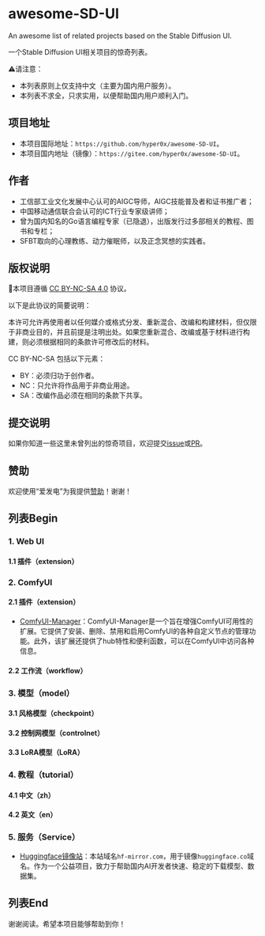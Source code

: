 # awesome-SD-UI
An awesome list of related projects based on the Stable Diffusion UI.

一个Stable Diffusion UI相关项目的惊奇列表。

⚠️请注意：
- 本列表原则上仅支持中文（主要为国内用户服务）。
- 本列表不求全，只求实用，以便帮助国内用户顺利入门。

## 项目地址
- 本项目国际地址：`https://github.com/hyper0x/awesome-SD-UI`。
- 本项目国内地址（镜像）：`https://gitee.com/hyper0x/awesome-SD-UI`。

## 作者
- 工信部工业文化发展中心认可的AIGC导师，AIGC技能普及者和证书推广者；
- 中国移动通信联合会认可的ICT行业专家级讲师；
- 曾为国内知名的Go语言编程专家（已隐退），出版发行过多部相关的教程、图书和专栏；
- SFBT取向的心理教练、动力催眠师，以及正念冥想的实践者。

## 版权说明
🌟本项目遵循 [CC BY-NC-SA 4.0](https://creativecommons.org/licenses/by-nc-sa/4.0/deed.zh) 协议。

以下是此协议的简要说明：

本许可允许再使用者以任何媒介或格式分发、重新混合、改编和构建材料，但仅限于非商业目的，并且前提是注明出处。如果您重新混合、改编或基于材料进行构建，则必须根据相同的条款许可修改后的材料。

CC BY-NC-SA 包括以下元素： 
- BY：必须归功于创作者。
- NC：只允许将作品用于非商业用途。
- SA：改编作品必须在相同的条款下共享。

## 提交说明
如果你知道一些这里未曾列出的惊奇项目，欢迎提交[issue](https://github.com/hyper0x/awesome-SD-UI/issues/new)或[PR](https://github.com/hyper0x/awesome-SD-UI/compare)。

## 赞助
欢迎使用“爱发电”为我提供[赞助](https://afdian.net/a/hyper0x)！谢谢！

## 列表Begin

### 1. Web UI

#### 1.1 插件（extension）


### 2. ComfyUI

#### 2.1 插件（extension）
- [ComfyUI-Manager](https://github.com/ltdrdata/ComfyUI-Manager)：ComfyUI-Manager是一个旨在增强ComfyUI可用性的扩展。它提供了安装、删除、禁用和启用ComfyUI的各种自定义节点的管理功能。此外，该扩展还提供了hub特性和便利函数，可以在ComfyUI中访问各种信息。

#### 2.2 工作流（workflow）


### 3. 模型（model）

#### 3.1 风格模型（checkpoint）


#### 3.2 控制网模型（controlnet）


#### 3.3 LoRA模型（LoRA）


### 4. 教程（tutorial）

#### 4.1 中文（zh）


#### 4.2 英文（en）


### 5. 服务（Service）
- [Huggingface镜像站](https://hf-mirror.com)：本站域名`hf-mirror.com`，用于镜像`huggingface.co`域名。作为一个公益项目，致力于帮助国内AI开发者快速、稳定的下载模型、数据集。


## 列表End
谢谢阅读。希望本项目能够帮助到你！
